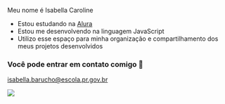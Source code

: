 

Meu nome é Isabella Caroline

- Estou estudando na [Alura](https://www.alura.com.br)
- Estou me desenvolvendo na linguagem JavaScript
- Utilizo esse espaço para minha organização e compartilhamento dos meus projetos desenvolvidos

### Você pode entrar em contato comigo 📧

isabella.barucho@escola.pr.gov.br

![](https://media1.tenor.com/m/M_qLhUdxR2MAAAAC/inside-out-inside-out-joy.gif)
